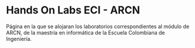 # Hands On Labs ECI - ARCN

Página en la que se alojaran los laboratorios correspondientes al módulo de ARCN, de la maestría en informática de la Escuela Colombiana de Ingeniería.